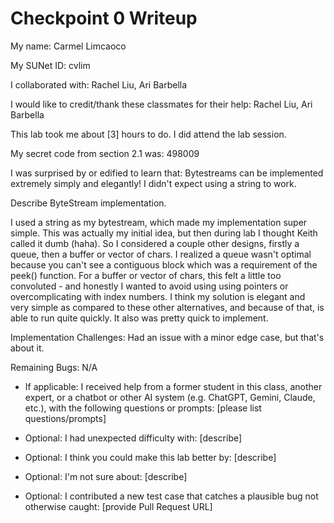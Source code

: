 Checkpoint 0 Writeup
====================

My name: Carmel Limcaoco

My SUNet ID: cvlim

I collaborated with: Rachel Liu, Ari Barbella

I would like to credit/thank these classmates for their help: Rachel Liu, Ari Barbella

This lab took me about [3] hours to do. I did attend the lab session.

My secret code from section 2.1 was: 498009

I was surprised by or edified to learn that: Bytestreams can be implemented extremely simply and elegantly! I didn't expect using a string to work.

Describe ByteStream implementation. 

I used a string as my bytestream, which made my implementation super simple.
This was actually my initial idea, but then during lab I thought Keith called it dumb (haha).
So I considered a couple other designs, firstly a queue, then a buffer or vector of chars. 
I realized a queue wasn't optimal because you can't see a contiguous block which was
a requirement of the peek() function. For a buffer or vector of chars, this felt a little
too convoluted - and honestly I wanted to avoid using using pointers or overcomplicating with
index numbers. I think my solution is elegant and very simple as compared to these other 
alternatives, and because of that, is able to run quite quickly. It also was pretty quick to implement.

Implementation Challenges:
Had an issue with a minor edge case, but that's about it.

Remaining Bugs:
N/A

- If applicable: I received help from a former student in this class,
  another expert, or a chatbot or other AI system (e.g. ChatGPT,
  Gemini, Claude, etc.), with the following questions or prompts:
  [please list questions/prompts]

- Optional: I had unexpected difficulty with: [describe]

- Optional: I think you could make this lab better by: [describe]

- Optional: I'm not sure about: [describe]

- Optional: I contributed a new test case that catches a plausible bug
  not otherwise caught: [provide Pull Request URL]